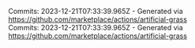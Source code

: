 Commits: 2023-12-21T07:33:39.965Z - Generated via https://github.com/marketplace/actions/artificial-grass
<br>
Commits: 2023-12-21T07:33:39.965Z - Generated via https://github.com/marketplace/actions/artificial-grass
<br>
